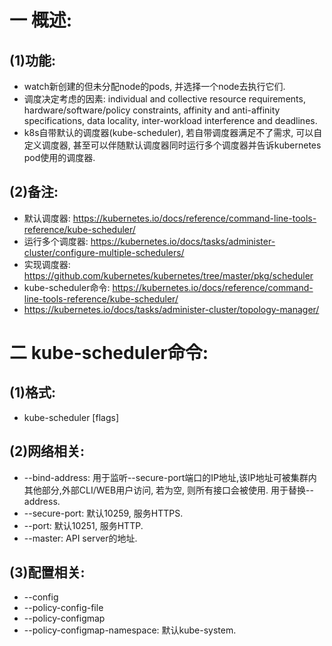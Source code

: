 # 一 概述:
## (1)功能:
- watch新创建的但未分配node的pods, 并选择一个node去执行它们.
- 调度决定考虑的因素: individual and collective resource requirements, hardware/software/policy constraints, affinity and anti-affinity specifications, data locality, inter-workload interference and deadlines.
- k8s自带默认的调度器(kube-scheduler), 若自带调度器满足不了需求, 可以自定义调度器, 甚至可以伴随默认调度器同时运行多个调度器并告诉kubernetes pod使用的调度器.

## (2)备注:
- 默认调度器: https://kubernetes.io/docs/reference/command-line-tools-reference/kube-scheduler/
- 运行多个调度器: https://kubernetes.io/docs/tasks/administer-cluster/configure-multiple-schedulers/
- 实现调度器: https://github.com/kubernetes/kubernetes/tree/master/pkg/scheduler
- kube-scheduler命令: https://kubernetes.io/docs/reference/command-line-tools-reference/kube-scheduler/
- https://kubernetes.io/docs/tasks/administer-cluster/topology-manager/

# 二 kube-scheduler命令:
## (1)格式:
- kube-scheduler [flags]

## (2)网络相关:
- --bind-address: 用于监听--secure-port端口的IP地址,该IP地址可被集群内其他部分,外部CLI/WEB用户访问, 若为空, 则所有接口会被使用. 用于替换--address.
- --secure-port: 默认10259, 服务HTTPS.
- --port: 默认10251, 服务HTTP.
- --master: API server的地址.

## (3)配置相关:
- --config
- --policy-config-file
- --policy-configmap
- --policy-configmap-namespace: 默认kube-system.


